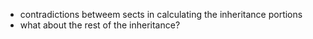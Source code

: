 - contradictions betweem sects in calculating the inheritance portions
- what about the rest of the inheritance?
